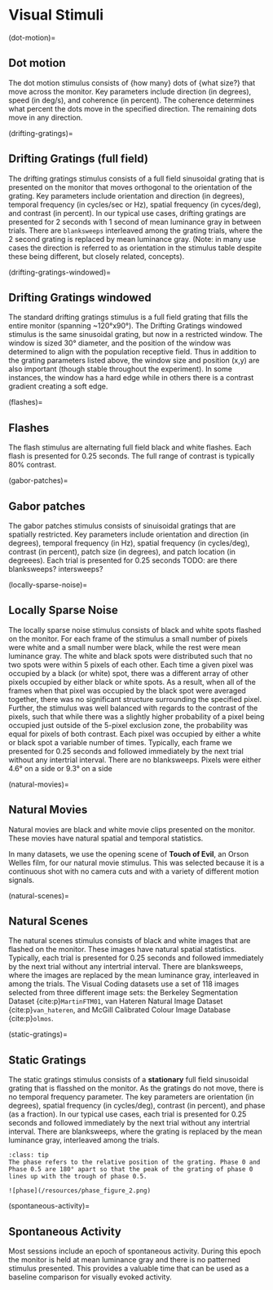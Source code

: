 # Visual Stimuli

(dot-motion)=
## Dot motion
The dot motion stimulus consists of {how many} dots of {what size?} that move across the monitor. Key parameters include direction (in degrees), speed (in deg/s), and coherence (in percent). The coherence determines what percent the dots move in the specified direction. The remaining dots move in any direction.

(drifting-gratings)=
## Drifting Gratings (full field)
The drifting gratings stimulus consists of a full field sinusoidal grating that is presented on the monitor that moves orthogonal to the orientation of the grating. Key parameters include orientation and direction (in degrees), temporal frequency (in cycles/sec or Hz), spatial frequency (in cyces/deg), and contrast (in percent). In our typical use cases, drifting gratings are presented for 2 seconds with 1 second of mean luminance gray in between trials. There are `blanksweeps` interleaved among the grating trials, where the 2 second grating is replaced by mean luminance gray. (Note: in many use cases the direction is referred to as orientation in the stimulus table despite these being different, but closely related, concepts).

(drifting-gratings-windowed)=
## Drifting Gratings windowed
The standard drifting gratings stimulus is a full field grating that fills the entire monitor (spanning ~120°x90°). The Drifting Gratings windowed stimulus is the same sinusoidal grating, but now in a restricted window. The window is sized 30° diameter, and the position of the window was determined to align with the population receptive field. Thus in addition to the grating parameters listed above, the window size and position (x,y) are also important (though stable throughout the experiment). In some instances, the window has a hard edge while in others there is a contrast gradient creating a soft edge.

(flashes)=
## Flashes
The flash stimulus are alternating full field black and white flashes. Each flash is presented for 0.25 seconds. The full range of contrast is typically 80% contrast. 

(gabor-patches)=
## Gabor patches
The gabor patches stimulus consists of sinuisoidal gratings that are spatially restricted. Key parameters include orientation and direction (in degrees), temporal frequency (in Hz), spatial frequency (in cycles/deg), contrast (in percent), patch size (in degrees), and patch location (in degreees). Each trial is presented for 0.25 seconds TODO: are there blanksweeps? intersweeps?

(locally-sparse-noise)=
## Locally Sparse Noise
The locally sparse noise stimulus consists of black and white spots flashed on the monitor. For each frame of the stimulus a small number of pixels were white and a small number were black, while the rest were mean luminance gray. The white and black spots were distributed such that no two spots were within 5 pixels of each other. Each time a given pixel was occupied by a black (or white) spot, there was a different array of other pixels occupied by either black or white spots. As a result, when all of the frames when that pixel was occupied by the black spot were averaged together, there was no significant structure surrounding the specified pixel. Further, the stimulus was well balanced with regards to the contrast of the pixels, such that while there was a slightly higher probability of a pixel being occupied just outside of the 5-pixel exclusion zone, the probability was equal for pixels of both contrast. Each pixel was occupied by either a white or black spot a variable number of times. Typically, each frame we presented for 0.25 seconds and followed immediately by the next trial without any intertrial interval. There are no blanksweeps. Pixels were either 4.6° on a side or 9.3° on a side

(natural-movies)=
## Natural Movies
Natural movies are black and white movie clips presented on the monitor. These movies have natural spatial and temporal statistics.

In many datasets, we use the opening scene of <b>Touch of Evil</b>, an Orson Welles film, for our natural movie stimulus. This was selected because it is a continuous shot with no camera cuts and with a variety of different motion signals. 

(natural-scenes)=
## Natural Scenes
The natural scenes stimulus consists of black and white images that are flashed on the monitor. These images have natural spatial statistics. Typically, each trial is presented for 0.25 seconds and followed immediately by the next trial without any intertrial interval. There are blanksweeps, where the images are replaced by the mean luminance gray, interleaved in among the trials. The Visual Coding datasets use a set of 118 images selected from three different image sets: the Berkeley Segmentation Dataset {cite:p}`MartinFTM01`, van Hateren Natural Image Dataset {cite:p}`van_hateren`, and McGill Calibrated Colour Image Database {cite:p}`olmos`.

(static-gratings)=
## Static Gratings
The static gratings stimulus consists of a <b>stationary</b> full field sinusoidal grating that is flasshed on the monitor. As the gratings do not move, there is no temporal frequency parameter. The key parameters are orientation (in degrees), spatial frequency (in cycles/deg), contrast (in percent), and phase (as a fraction). In our typical use cases, each trial is presented for 0.25 seconds and followed immediately by the next trial without any intertrial interval. There are blanksweeps, where the grating is replaced by the mean luminance gray, interleaved among the trials.

```{admonition} What is the phase of the grating?
:class: tip
The phase refers to the relative position of the grating. Phase 0 and Phase 0.5 are 180° apart so that the peak of the grating of phase 0 lines up with the trough of phase 0.5.

![phase](/resources/phase_figure_2.png)
```
(spontaneous-activity)=
## Spontaneous Activity
Most sessions include an epoch of spontaneous activity. During this epoch the monitor is held at mean luminance gray and there is no patterned stimulus presented. This provides a valuable time that can be used as a baseline comparison for visually evoked activity.

